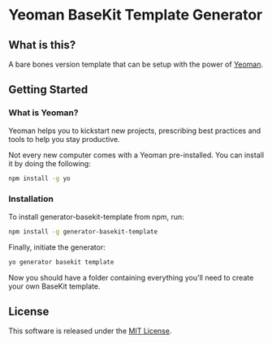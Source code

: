 Yeoman BaseKit Template Generator
=================================

## What is this?

A bare bones version template that can be setup with the power of [Yeoman](http://yeoman.io/).

## Getting Started

### What is Yeoman?

Yeoman helps you to kickstart new projects, prescribing best practices and tools to help you stay productive.

Not every new computer comes with a Yeoman pre-installed. You can install it by doing the following:

```bash
npm install -g yo
```

### Installation

To install generator-basekit-template from npm, run:

```bash
npm install -g generator-basekit-template
```

Finally, initiate the generator:

```bash
yo generator basekit template
```

Now you should have a folder containing everything you'll need to create your own BaseKit template.

License
-------

This software is released under the [MIT License](http://www.opensource.org/licenses/MIT).
